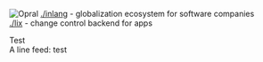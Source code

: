 ![Opral](https://avatars.githubusercontent.com/u/91317568?s=64&v=4)
[./inlang](./inlang) - globalization ecosystem for software companies   
[./lix](./lix) - change control backend for apps

Test  
A line feed:
test

